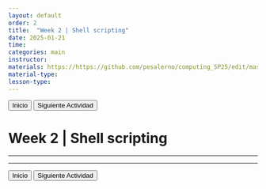 ```yaml
---
layout: default
order: 2
title:  "Week 2 | Shell scripting"
date: 2025-01-21
time: 
categories: main
instructor: 
materials: https://https://github.com/pesalerno/computing_SP25/edit/master/2025-01-21-2_Week_2.md
material-type: 
lesson-type: 
---
```


<a href="https://pesalerno.github.io/seminario2020/"><button>Inicio</button></a>    <a href="https://pesalerno.github.io/seminario2020/main/2020/06/02/2_Semana_2.html"><button>Siguiente Actividad</button></a>

# Week 2 | Shell scripting

------------


--------------

<a href="https://pesalerno.github.io/seminario2020/"><button>Inicio</button></a>    <a href="https://pesalerno.github.io/seminario2020/main/2020/06/02/2_Semana_2.html"><button>Siguiente Actividad</button></a>
